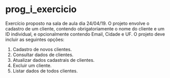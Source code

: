 # prog_i_exercicio

Exercício proposto na sala de aula dia 24/04/19.
O projeto envolve o cadastro de um cliente, contendo obrigatoriamente o nome do cliente e um ID individual, e opcionalmente contendo Email, Cidade e UF.
O projeto deve incluir as seguintes opções:
1) Cadastro de novos clientes.
2) Consultar dados de clientes.
3) Atualizar dados cadastrais de clientes.
4) Excluir um cliente.
5) Listar dados de todos clientes.

